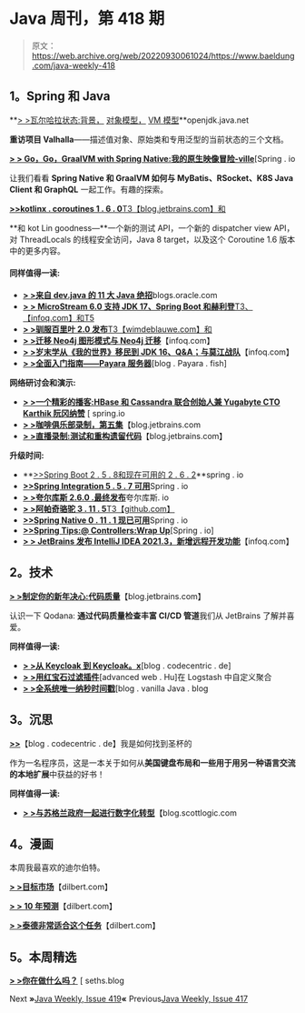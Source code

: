 # Java 周刊，第 418 期

> 原文：<https://web.archive.org/web/20220930061024/https://www.baeldung.com/java-weekly-418>

## 1。Spring 和 Java

**[> >瓦尔哈拉状态:背景，](https://web.archive.org/web/20220921030726/https://openjdk.java.net/projects/valhalla/design-notes/state-of-valhalla/01-background) [对象模型，](https://web.archive.org/web/20220921030726/https://openjdk.java.net/projects/valhalla/design-notes/state-of-valhalla/02-object-model) [VM 模型](https://web.archive.org/web/20220921030726/https://openjdk.java.net/projects/valhalla/design-notes/state-of-valhalla/03-vm-model)**openjdk.java.net

**重访项目 Valhalla**——描述值对象、原始类和专用泛型的当前状态的三个文档。

[**> > Go，Go，GraalVM with Spring Native:我的原生映像冒险-ville**](https://web.archive.org/web/20220921030726/https://spring.io/blog/2021/12/29/go-go-graalvm-with-spring-native-my-adventures-in-native-image-ville)[Spring . io

让我们看看 **Spring Native 和 GraalVM 如何与 MyBatis、RSocket、K8S Java Client 和 GraphQL** 一起工作。有趣的探索。

[**>>kotlinx . coroutines 1 . 6 . 0**T3【blog.jetbrains.com】和](https://web.archive.org/web/20220921030726/https://blog.jetbrains.com/kotlin/2021/12/introducing-kotlinx-coroutines-1-6-0/)

**和 kot Lin goodness—**一个新的测试 API，一个新的 dispatcher view API，对 ThreadLocals 的线程安全访问，Java 8 target，以及这个 Coroutine 1.6 版本中的更多内容。

#### 同样值得一读:

*   [**> >来自 dev.java 的 11 大 Java 绝招**](https://web.archive.org/web/20220921030726/https://blogs.oracle.com/javamagazine/post/java-11-tricks-generics-inheritance-jshell)blogs.oracle.com
*   [**> > MicroStream 6.0 支持 JDK 17、Spring Boot 和赫利登**T3、【infoq.com】和T5](https://web.archive.org/web/20220921030726/https://www.infoq.com/news/2021/12/microstream-storage-engine-6/)
*   [**> >驯服百里叶 2.0 发布**T3【wimdeblauwe.com】和](https://web.archive.org/web/20220921030726/https://www.wimdeblauwe.com/blog/2021/12/23/taming-thymeleaf-2.0-release/)
*   [**> >迁移 Neo4j 图形模式与 Neo4j 迁移**](https://web.archive.org/web/20220921030726/https://www.infoq.com/news/2021/12/neo4j-migrations/)【infoq.com】
*   [**> >岁末学从《我的世界》移民到 JDK 16、Q&A；与莫江战队**](https://web.archive.org/web/20220921030726/https://www.infoq.com/news/2021/12/minecrafts-jdk16-migration/)【infoq.com】
*   [**> >全面入门指南——Payara 服务器**](https://web.archive.org/web/20220921030726/https://blog.payara.fish/comprehensive-getting-started-guide)[blog . Payara . fish]

**网络研讨会和演示:**

*   [**> >一个精彩的播客:HBase 和 Cassandra 联合创始人兼 Yugabyte CTO Karthik 阮冈纳赞**](https://web.archive.org/web/20220921030726/https://spring.io/blog/2021/12/23/a-bootiful-podcast-hbase-and-cassandra-cofounder-and-yugabyte-cto-karthik-ranganathan) [ spring.io
*   [**> >咖啡俱乐部录制，第五集**](https://web.archive.org/web/20220921030726/https://blog.jetbrains.com/idea/2021/12/recording-of-coffee-club-episode-5/)【blog.jetbrains.com
*   [**> >直播录制:测试和重构遗留代码**](https://web.archive.org/web/20220921030726/https://blog.jetbrains.com/idea/2021/12/live-stream-recording-testing-and-refactoring-legacy-code/)【blog.jetbrains.com】

**升级时间:**

*   **[>>Spring Boot 2 . 5 . 8](https://web.archive.org/web/20220921030726/https://spring.io/blog/2021/12/21/spring-boot-2-5-8-available-now)[和现在可用的 2 . 6 . 2](https://web.archive.org/web/20220921030726/https://spring.io/blog/2021/12/21/spring-boot-2-6-2-available-now)**spring . io
*   [**>>Spring Integration 5 . 5 . 7 可用**](https://web.archive.org/web/20220921030726/https://spring.io/blog/2021/12/21/spring-integration-5-5-7-available)Spring . io
*   [**> >夸尔库斯 2.6.0 .最终发布**](https://web.archive.org/web/20220921030726/https://quarkus.io/blog/quarkus-2-6-0-final-released/)夸尔库斯. io
*   [**> >阿帕奇骆驼 3 . 11 . 5**T3【github.com】](https://web.archive.org/web/20220921030726/https://github.com/apache/camel/releases/tag/camel-3.11.5)
*   [**>>Spring Native 0 . 11 . 1 现已可用**](https://web.archive.org/web/20220921030726/https://spring.io/blog/2021/12/22/spring-native-0-11-1-available-now)Spring . io
*   [**>>Spring Tips:@ Controllers:Wrap Up**](https://web.archive.org/web/20220921030726/https://spring.io/blog/2021/12/22/spring-tips-controllers-wrap-up)[Spring . io]
*   [**> > JetBrains 发布 IntelliJ IDEA 2021.3，新增远程开发功能**](https://web.archive.org/web/20220921030726/https://www.infoq.com/news/2021/12/jetbreans-intellij-2021-3/)【infoq.com】

## 2。技术

[**> >制定你的新年决心:代码质量**](https://web.archive.org/web/20220921030726/https://blog.jetbrains.com/idea/2021/12/make-your-new-year-s-resolution-code-quality/)【blog.jetbrains.com】

认识一下 Qodana: **通过代码质量检查丰富 CI/CD 管道**我们从 JetBrains 了解并喜爱。

**同样值得一读:**

*   [**> >从 Keycloak 到 Keycloak。x**](https://web.archive.org/web/20220921030726/https://blog.codecentric.de/en/2021/12/keycloak-keycloak-x/)[blog . codecentric . de]
*   [**> >用红宝石过滤插件**](https://web.archive.org/web/20220921030726/https://advancedweb.hu/custom-aggregations-in-logstash-with-the-ruby-filter-plugin/)[advanced web . Hu]在 Logstash 中自定义聚合
*   [**> >全系统唯一纳秒时间戳**](https://web.archive.org/web/20220921030726/http://blog.vanillajava.blog/2021/12/system-wide-unique-nanosecond-timestamps.html)[blog . vanilla Java . blog

## 3。沉思

[**>>**](https://web.archive.org/web/20220921030726/https://blog.codecentric.de/en/2021/12/how-i-found-the-holy-grail-of-keyboard-layouts/)【blog . codecentric . de】我是如何找到圣杯的

作为一名程序员，这是一本关于如何从**美国键盘布局和一些用于用另一种语言交流的本地扩展**中获益的好书！

**同样值得一读:**

*   [**> >与苏格兰政府一起进行数字化转型**](https://web.archive.org/web/20220921030726/https://blog.scottlogic.com/2021/12/21/delivering-digital-transformation-with-the-scottish-government.html)【blog.scottlogic.com

## 4。漫画

本周我最喜欢的迪尔伯特。

[**> >目标市场**](https://web.archive.org/web/20220921030726/https://dilbert.com/strip/2021-12-29)【dilbert.com】

[**> > 10 年预测**](https://web.archive.org/web/20220921030726/https://dilbert.com/strip/2021-12-26)【dilbert.com】

[**> >泰德非常适合这个任务**](https://web.archive.org/web/20220921030726/https://dilbert.com/strip/2021-12-24)【dilbert.com】

## 5。本周精选

**[> >你在做什么吗？](https://web.archive.org/web/20220921030726/https://seths.blog/2011/03/are-you-making-something/)** [ seths.blog

Next **»**[Java Weekly, Issue 419](/web/20220921030726/https://www.baeldung.com/java-weekly-419)**«** Previous[Java Weekly, Issue 417](/web/20220921030726/https://www.baeldung.com/java-weekly-417)